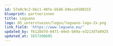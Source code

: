 ```yaml
---
id: 57e0c9c2-bbc1-40fe-b5d6-b9ece9100315
blueprint: partnerinnen
title: Leguano
logo: 05_unterstuezen/logos/leguano-logo-2x.png
link_field: 'https://www.leguano.eu/'
updated_by: f6128d7d-0471-44e5-b89a-e3213d7a0925
updated_at: 1657208685
---
```


